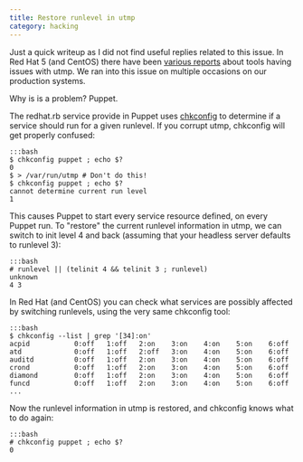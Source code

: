 ```yaml
---
title: Restore runlevel in utmp
category: hacking
---
```

Just a quick writeup as I did not find useful replies related to this issue. In
Red Hat 5 (and CentOS) there have been [various reports](http://m9.href.be/)
about tools having issues with utmp. We ran into this issue on multiple
occasions on our production systems.

Why is is a problem? Puppet.

The redhat.rb service provide in Puppet uses
[chkconfig](http://linux.die.net/man/8/chkconfig) to determine if a service
should run for a given runlevel. If you corrupt utmp, chkconfig will get
properly confused:

    :::bash
    $ chkconfig puppet ; echo $?
    0
    $ > /var/run/utmp # Don't do this!
    $ chkconfig puppet ; echo $?
    cannot determine current run level
    1

This causes Puppet to start every service resource defined, on every Puppet
run. To "restore" the current runlevel information in utmp, we can switch to
init level 4 and back (assuming that your headless server defaults to runlevel
3):

    :::bash
    # runlevel || (telinit 4 && telinit 3 ; runlevel)
    unknown
    4 3

In Red Hat (and CentOS) you can check what services are possibly affected by
switching runlevels, using the very same chkconfig tool:

    :::bash
    $ chkconfig --list | grep '[34]:on'
    acpid           0:off   1:off   2:on    3:on    4:on    5:on    6:off
    atd             0:off   1:off   2:off   3:on    4:on    5:on    6:off
    auditd          0:off   1:off   2:on    3:on    4:on    5:on    6:off
    crond           0:off   1:off   2:on    3:on    4:on    5:on    6:off
    diamond         0:off   1:off   2:on    3:on    4:on    5:on    6:off
    funcd           0:off   1:off   2:on    3:on    4:on    5:on    6:off
    ...

Now the runlevel information in utmp is restored, and chkconfig knows what to
do again:

    :::bash
    # chkconfig puppet ; echo $?
    0
